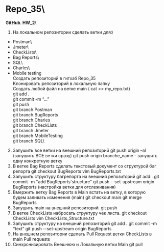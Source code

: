 # Repo_35\
**GitHub. HW_2**\
1. На локальном репозитории сделать ветки для:\
- Postman\
- Jmeter\
- CheckLists\
- Bag Reports\
- SQL\
- Charles\
- Mobile testing\
  Создать репозиторий в гитхаб Repo_35\
  Клонировать репозиторий в локальную папку\
  Создать любой файл на ветке main ( cat >> my_repo.txt)\
  git add .\
  git commit -m “...”\
  git push\
  git branch Postman\
  git branch BugReports\
  git branch Charles\
  git branch CheckLists\
  git branch Jmeter\
  git branch MobileTesting\
  git branch SQL\
2. Запушить все ветки на внешний репозиторий
  git push origin –al (запушить ВСЕ ветки сразу)
  git push origin branche_name - запушить одну конкретную ветку
3. В ветке Bag Reports сделать текстовый документ со структурой баг репорта
  git checkout BugReports
  vim BugReports.txt
4. Запушить структуру багрепорта на внешний репозиторий
  git add .
  git commit -m "add BugReports'structure"
  git push --set-upstream origin BugReports  (настройка ветки для отслеживания)
5. Вмержить ветку Bag Reports в Main
встать на ветку, в которую будем заливать изменения (main)
  git checkout main
  git merge BugReports
6. Запушить main на внешний репозиторий.
  git push
7. В ветке CheckLists набросать структуру чек листа.
  git checkout CheckLists
  vim CheckLists_Structure.txt
8. Запушить структуру на внешний репозиторий
  git add .
  git commit -m “text”
  git push --set-upstream origin BugReports 
9. На внешнем репозитории сделать Pull Request ветки CheckLists в main
  Pull requests
10. Синхронизировать Внешнюю и Локальную ветки Main
  git pull
